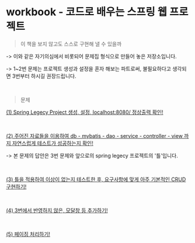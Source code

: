 # workbook - 코드로 배우는 스프링 웹 프로젝트 

> 이 책을 보지 않고도 스스로 구현해 낼 수 있을까

-> 이와 같은 자기의심에서 비롯되어 문제집 형식으로 만들어 놓은 저장소입니다.

-> 1~2번 문제는 프로젝트 생성과 설정을 혼자 해보는 파트로써, 불필요하다고 생각되면 3번부터 하시길 권장드립니다.

<br/>

> 문제

[(1) Spring Legecy Project 생성, 설정, localhost:8080/ 정상출력 확인!](https://github.com/sonchanwoo/workbook/blob/main/gugucoding_spring/resource/1.md)

<br/>

[(2) 주어진 자료들을 이용하여 db - mybatis - dao - service - controller - view 까지 자연스럽게 테스트가 성공하는지 확인!](https://github.com/sonchanwoo/workbook/blob/main/gugucoding_spring/resource/2.md)

-> 본 문제의 답안은 3번 문제와 앞으로의 spring legecy 프로젝트의 '틀'입니다.

<br/>

[(3) 틀을 적용하여 이상이 없는지 테스트한 후, 요구사항에 맞게 아주 기본적인 CRUD 구현하기!](https://github.com/sonchanwoo/workbook/blob/main/gugucoding_spring/resource/3.md)

<br/>

[(4) 3번에서 반영하지 않은, 모달창 등 추가하기!](https://github.com/sonchanwoo/workbook/blob/main/gugucoding_spring/resource/4.md)

<br/>

[(5) 페이징 처리하기!](https://github.com/sonchanwoo/workbook/blob/main/gugucoding_spring/resource/5.md)